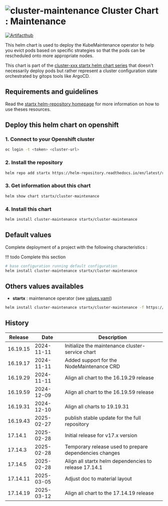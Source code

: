 # ![cluster-maintenance](https://helm-repository.readthedocs.io/en/latest/img/cluster-maintenance.svg "Cluster Chart : Maintenance") Cluster Chart : Maintenance
[![Artifacthub](https://img.shields.io/badge/ArtifactHub-STARTX_cluster--maintenance-8A2BE2.svg)](https://artifacthub.io/packages/search?ts_query_web=cluster+maintenance+startx)

This helm chart is used to deploy the KubeMaintenance operator to help you evict pods based on specific strategies so that the pods can be rescheduled onto more appropriate nodes.

This chart is part of the [cluster-xxx startx helm chart series](https://helm-repository.readthedocs.io#cluster-helm-charts) that doesn't necessarily deploy pods but rather represent a cluster configuration state orchestrated by gitops tools like ArgoCD.

## Requirements and guidelines

Read the [startx helm-repository homepage](https://helm-repository.readthedocs.io) for
more information on how to use theses resources.

## Deploy this helm chart on openshift

### 1. Connect to your Openshift cluster

```bash
oc login -t <token> <cluster-url>
```

### 2. Install the repository

```bash
helm repo add startx https://helm-repository.readthedocs.io/en/latest/repos/stable/
```

### 3. Get information about this chart

```bash
helm show chart startx/cluster-maintenance
```

### 4. Install this chart

```bash
helm install cluster-maintenance startx/cluster-maintenance
```

## Default values

Complete deployment of a project with the following characteristics :

!!! todo
    Complete this section

```bash
# base configuration running default configuration
helm install cluster-maintenance startx/cluster-maintenance
```

## Others values availables

- **startx** : maintenance operator (see [values.yaml](https://raw.githubusercontent.com/startxfr/helm-repository/master/charts/cluster-maintenance/values-startx.yaml))

```bash
helm install cluster-maintenance startx/cluster-maintenance -f https://raw.githubusercontent.com/startxfr/helm-repository/master/charts/cluster-maintenance/values-startx.yaml
```

## History

| Release  | Date       | Description                                                       |
| -------- | ---------- | ----------------------------------------------------------------- |
| 16.19.15 | 2024-11-11 | Initialize the maintenance cluster-service chart                  |
| 16.19.17 | 2024-11-11 | Added support for the NodeMaintenance CRD
| 16.19.29 | 2024-11-11 | Align all chart to the 16.19.29 release
| 16.19.59 | 2024-12-09 | Align all chart to the 16.19.59 release
| 16.19.31 | 2024-12-10 | Align all charts to 19.19.31
| 16.19.43 | 2025-02-27 | publish stable update for the full repository
| 17.14.1 | 2025-02-28 | Initial release for v17.x version
| 17.14.3 | 2025-02-28 | Temporary release used to prepare dependencies changes
| 17.14.5 | 2025-02-28 | Align all startx helm dependencies to release 17.14.1
| 17.14.11 | 2025-03-05 | Adjust doc to material layout
| 17.14.19 | 2025-03-12 | Align all chart to the 17.14.19 release
